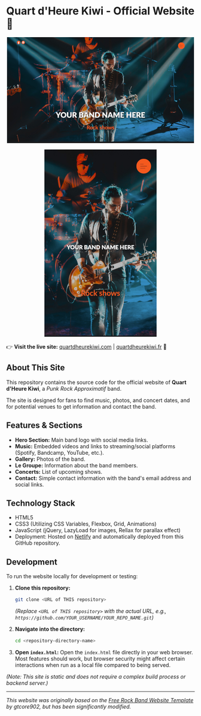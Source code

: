 # Quart d'Heure Kiwi - Official Website :guitar:

<p align="center">
  <!-- Optional: Update screenshots if the look has changed significantly -->
  <img width="500" height="283" src="./img/screenshots/desktop.png" alt="Quart d'Heure Kiwi website - Desktop view">
</p>
<p align="center">
  <img width="300" height="500" src="./img/screenshots/mobile.png" alt="Quart d'Heure Kiwi website - Mobile view">
</p>
<!-- Optional: Remove mobile menu screenshot if less relevant now -->
<!-- <p align="center">
  <img width="300" height="500" src="./img/screenshots/mobile-menu.png" alt="Quart d'Heure Kiwi website - Mobile menu">
</p> -->


:point_right: **Visit the live site:** [quartdheurekiwi.com](https://quartdheurekiwi.com/) | [quartdheurekiwi.fr](https://quartdheurekiwi.fr/) :metal:

## About This Site

This repository contains the source code for the official website of **Quart d'Heure Kiwi**, a *Punk Rock Approximatif* band.

The site is designed for fans to find music, photos, and concert dates, and for potential venues to get information and contact the band.

## Features & Sections

*   **Hero Section:** Main band logo with social media links.
*   **Music:** Embedded videos and links to streaming/social platforms (Spotify, Bandcamp, YouTube, etc.).
*   **Gallery:** Photos of the band.
*   **Le Groupe:** Information about the band members.
*   **Concerts:** List of upcoming shows.
*   **Contact:** Simple contact information with the band's email address and social links.

## Technology Stack

*   HTML5
*   CSS3 (Utilizing CSS Variables, Flexbox, Grid, Animations)
*   JavaScript (jQuery, LazyLoad for images, Rellax for parallax effect)
*   Deployment: Hosted on [Netlify](https://www.netlify.com/) and automatically deployed from this GitHub repository.

## Development

To run the website locally for development or testing:

1.  **Clone this repository:**
    ```bash
    git clone <URL of THIS repository>
    ```
    *(Replace `<URL of THIS repository>` with the actual URL, e.g., `https://github.com/YOUR_USERNAME/YOUR_REPO_NAME.git`)*

2.  **Navigate into the directory:**
    ```bash
    cd <repository-directory-name>
    ```

3.  **Open `index.html`:**
    Open the `index.html` file directly in your web browser. Most features should work, but browser security might affect certain interactions when run as a local file compared to being served.

*(Note: This site is static and does not require a complex build process or backend server.)*

---

*This website was originally based on the [Free Rock Band Website Template](https://github.com/gtcore902/free-rock-band-website-template) by gtcore902, but has been significantly modified.*